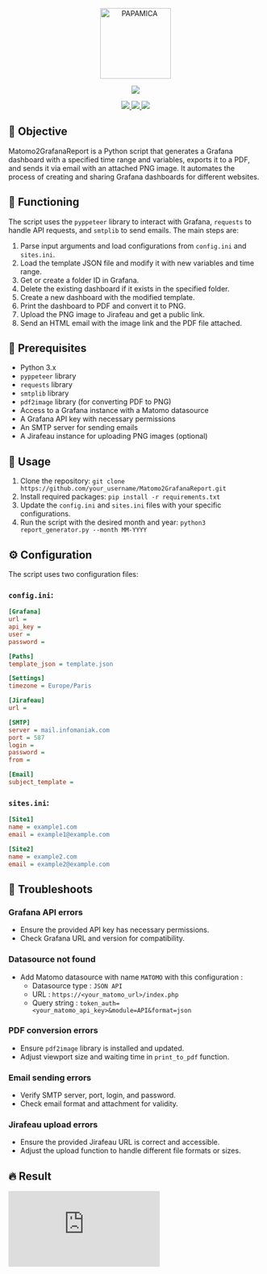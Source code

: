 <p align="center">
  <a href="https://mickaelasseline.com">
    <img src="https://zupimages.net/up/20/04/7vtd.png" width="140px" alt="PAPAMICA" />
  </a>
</p>

<p align="center">
  <a href="#"><img src="https://readme-typing-svg.herokuapp.com?center=true&vCenter=true&lines=Matomo+2+Grafana+Report;"></a>
</p>

<p align="center">
    <a href="https://matomo.org/"><img src="https://img.shields.io/badge/matomo-%233152A0.svg?style=for-the-badge&logo=matomo&logoColor=white"> </a>
    <a href="https://grafana.com/"><img src="https://img.shields.io/badge/grafana-%23F46800.svg?style=for-the-badge&logo=grafana&logoColor=white"> </a>
    <a href="https://www.python.org"><img src="https://img.shields.io/badge/python-%233776AB.svg?style=for-the-badge&logo=python&logoColor=white"> </a>
    <br />
</p>


## 🎯 Objective

Matomo2GrafanaReport is a Python script that generates a Grafana dashboard with a specified time range and variables, exports it to a PDF, and sends it via email with an attached PNG image. It automates the process of creating and sharing Grafana dashboards for different websites.

## 🚀 Functioning

The script uses the `pyppeteer` library to interact with Grafana, `requests` to handle API requests, and `smtplib` to send emails. The main steps are:

1. Parse input arguments and load configurations from `config.ini` and `sites.ini`.
2. Load the template JSON file and modify it with new variables and time range.
3. Get or create a folder ID in Grafana.
4. Delete the existing dashboard if it exists in the specified folder.
5. Create a new dashboard with the modified template.
6. Print the dashboard to PDF and convert it to PNG.
7. Upload the PNG image to Jirafeau and get a public link.
8. Send an HTML email with the image link and the PDF file attached.

## 🚀 Prerequisites

- Python 3.x
- `pyppeteer` library
- `requests` library
- `smtplib` library
- `pdf2image` library (for converting PDF to PNG)
- Access to a Grafana instance with a Matomo datasource
- A Grafana API key with necessary permissions
- An SMTP server for sending emails
- A Jirafeau instance for uploading PNG images (optional)

## 🦾 Usage

1. Clone the repository: `git clone https://github.com/your_username/Matomo2GrafanaReport.git`
2. Install required packages: `pip install -r requirements.txt`
3. Update the `config.ini` and `sites.ini` files with your specific configurations.
4. Run the script with the desired month and year: `python3 report_generator.py --month MM-YYYY`

## ⚙️ Configuration

The script uses two configuration files:

### `config.ini`:
```ini
[Grafana]
url = 
api_key = 
user = 
password = 

[Paths]
template_json = template.json

[Settings]
timezone = Europe/Paris

[Jirafeau]
url = 

[SMTP]
server = mail.infomaniak.com
port = 587
login = 
password = 
from = 

[Email]
subject_template = 
```

### `sites.ini`:

```ini
[Site1]
name = example1.com
email = example1@example.com

[Site2]
name = example2.com
email = example2@example.com
```

## 🚧 Troubleshoots

### Grafana API errors

- Ensure the provided API key has necessary permissions.
- Check Grafana URL and version for compatibility.

### Datasource not found

- Add Matomo datasource with name `MATOMO` with this configuration :
    - Datasource type : `JSON API`
    - URL : `https://<your_matomo_url>/index.php`
    - Query string : `token_auth=<your_matomo_api_key>&module=API&format=json`

### PDF conversion errors

- Ensure `pdf2image` library is installed and updated.
- Adjust viewport size and waiting time in `print_to_pdf` function.

### Email sending errors

- Verify SMTP server, port, login, and password.
- Check email format and attachment for validity.

### Jirafeau upload errors

- Ensure the provided Jirafeau URL is correct and accessible.
- Adjust the upload function to handle different file formats or sizes.

## 🔥 Result
![Report](https://send.genevois-informatique.com/f.php?h=39HRhMNq&p=1)
